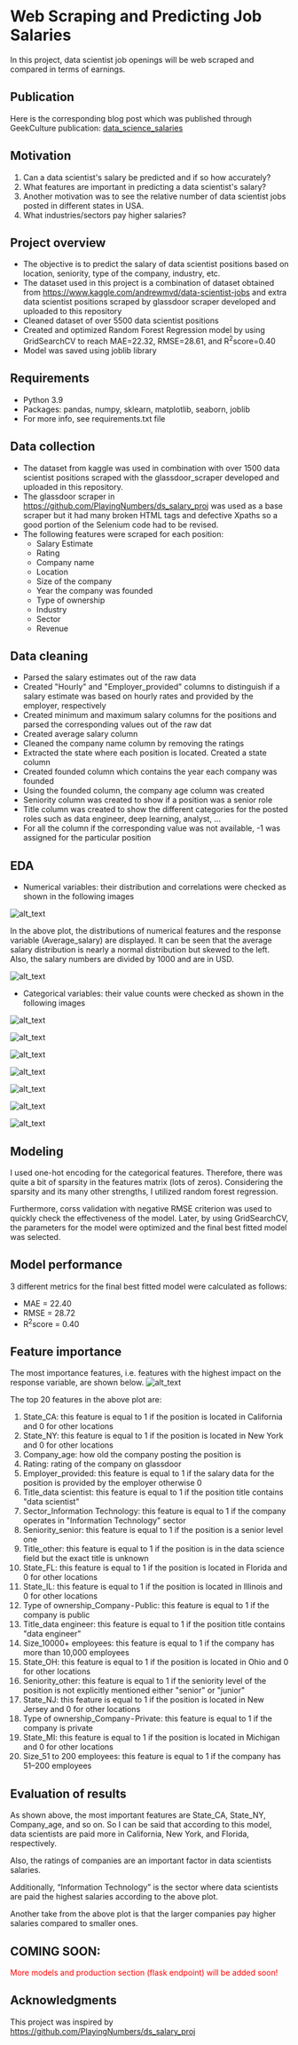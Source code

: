 # Web Scraping and Predicting Job Salaries
In this project, data scientist job openings will be web scraped and compared in terms of earnings.

## Publication
Here is the corresponding blog post which was published through GeekCulture publication: [data_science_salaries](https://amirostad.medium.com/use-data-science-to-predict-data-scientists-earnings-641849c7270)

## Motivation
1. Can a data scientist's salary be predicted and if so how accurately?
2. What features are important in predicting a data scientist's salary?
3. Another motivation was to see the relative number of data scientist jobs posted in different states in USA.
4. What industries/sectors pay higher salaries?

## Project overview
- The objective is to predict the salary of data scientist positions based on location, seniority, type of the company, industry, etc.
- The dataset used in this project is a combination of dataset obtained from https://www.kaggle.com/andrewmvd/data-scientist-jobs and extra data scientist positions scraped by  glassdoor scraper developed and uploaded to this repository
- Cleaned dataset of over 5500 data scientist positions
- Created and optimized Random Forest Regression model by using GridSearchCV to reach MAE=22.32, RMSE=28.61, and R<sup>2</sup>score=0.40
- Model was saved using joblib library

## Requirements
- Python 3.9
- Packages: pandas, numpy, sklearn, matplotlib, seaborn, joblib
- For more info, see requirements.txt file

## Data collection
- The dataset from kaggle was used in combination with over 1500 data scientist positions scraped with the glassdoor_scraper developed and uploaded in this repository. 
- The glassdoor scraper in https://github.com/PlayingNumbers/ds_salary_proj was used as a base scraper but it had many broken HTML tags and defective Xpaths so a good portion of the Selenium code had to be revised.
- The following features were scraped for each position:
    - Salary Estimate
    - Rating
    - Company name
    - Location
    - Size of the company
    - Year the company was founded
    - Type of ownership
    - Industry
    - Sector
    - Revenue

## Data cleaning
- Parsed the salary estimates out of the raw data
- Created "Hourly" and "Employer_provided" columns to distinguish if a salary estimate was based on hourly rates and provided by the employer, respectively
- Created minimum and maximum salary columns for the positions and parsed the corresponding values out of the raw dat
- Created average salary column
- Cleaned the company name column by removing the ratings
- Extracted the state where each position is located. Created a state column
- Created founded column which contains the year each company was founded
- Using the founded column, the company age column was created
- Seniority column was created to show if a position was a senior role
- Title column was created to show the different categories for the posted roles such as data engineer, deep learning, analyst, ...
- For all the column if the corresponding value was not available, -1 was assigned for the particular position

## EDA
- Numerical variables: their distribution and correlations were checked as shown in the following images

![alt_text](https://github.com/amirostad/Web_scraping_jobs/blob/master/plots/1_histograms.png "histograms")

In the above plot, the distributions of numerical features and the response variable (Average_salary) are displayed.
It can be seen that the average salary distribution is nearly a normal distribution but skewed to the left. Also, the salary numbers are divided by 1000 and are in USD.

![alt_text](https://github.com/amirostad/Web_scraping_jobs/blob/master/plots/2_correlation_heatmap.png "correlation heatmap")


- Categorical variables: their value counts were checked as shown in the following images

![alt_text](https://github.com/amirostad/Web_scraping_jobs/blob/master/plots/3_jobtitles.png "job titles")

![alt_text](https://github.com/amirostad/Web_scraping_jobs/blob/master/plots/4_jobseniority.png "job seniority")

![alt_text](https://github.com/amirostad/Web_scraping_jobs/blob/master/plots/5_industry.png "industry")

![alt_text](https://github.com/amirostad/Web_scraping_jobs/blob/master/plots/6_sector.png "sector")

![alt_text](https://github.com/amirostad/Web_scraping_jobs/blob/master/plots/7_ownership.png "ownership")

![alt_text](https://github.com/amirostad/Web_scraping_jobs/blob/master/plots/8_size.png "size")

![alt_text](https://github.com/amirostad/Web_scraping_jobs/blob/master/plots/9_state.png "state")


## Modeling
I used one-hot encoding for the categorical features. Therefore, there was quite a bit of sparsity in the features matrix (lots of zeros). Considering the sparsity and its many other strengths, I utilized random forest regression.

Furthermore, corss validation with negative RMSE criterion was used to quickly check the effectiveness of the model.
Later, by using GridSearchCV, the parameters for the model were optimized and the final best fitted model was selected.

## Model performance
3 different metrics for the final best fitted model were calculated as follows:
- MAE = 22.40
- RMSE = 28.72
- R<sup>2</sup>score = 0.40

## Feature importance
The most importance features, i.e. features with the highest impact on the response variable, are shown below.
![alt_text](https://github.com/amirostad/Web_scraping_jobs/blob/master/plots/10_feature_importance.png "feature importance")

The top 20 features in the above plot are:
1. State_CA: this feature is equal to 1 if the position is located in California and 0 for other locations
2. State_NY: this feature is equal to 1 if the position is located in New York and 0 for other locations
3. Company_age: how old the company posting the position is
4. Rating: rating of the company on glassdoor
5. Employer_provided: this feature is equal to 1 if the salary data for the position is provided by the employer otherwise 0
6. Title_data scientist: this feature is equal to 1 if the position title contains "data scientist"
7. Sector_Information Technology: this feature is equal to 1 if the company operates in "Information Technology" sector
8. Seniority_senior: this feature is equal to 1 if the position is a senior level one
9. Title_other: this feature is equal to 1 if the position is in the data science field but the exact title is unknown
10. State_FL: this feature is equal to 1 if the position is located in Florida and 0 for other locations
11. State_IL: this feature is equal to 1 if the position is located in Illinois and 0 for other locations
12. Type of ownership_Company - Public: this feature is equal to 1 if the company is public
13. Title_data engineer: this feature is equal to 1 if the position title contains "data engineer"
14. Size_10000+ employees: this feature is equal to 1 if the company has more than 10,000 employees
15. State_OH: this feature is equal to 1 if the position is located in Ohio and 0 for other locations
16. Seniority_other: this feature is equal to 1 if the seniority level of the position is not explicitly mentioned either "senior" or "junior"
17. State_NJ: this feature is equal to 1 if the position is located in New Jersey and 0 for other locations
18. Type of ownership_Company - Private: this feature is equal to 1 if the company is private
19. State_MI: this feature is equal to 1 if the position is located in Michigan and 0 for other locations
20. Size_51 to 200 employees: this feature is equal to 1 if the company has 51–200 employees

## Evaluation of results
As shown above, the most important features are State_CA, State_NY, Company_age, and so on. So I can be said that according to this model, data scientists are paid more in California, New York, and Florida, respectively.

Also, the ratings of companies are an important factor in data scientists salaries.

Additionally, “Information Technology” is the sector where data scientists are paid the highest salaries according to the above plot.

Another take from the above plot is that the larger companies pay higher salaries compared to smaller ones.

## COMING SOON:
<span style="color:red">More models and production section (flask endpoint) will be added soon!</span>

## Acknowledgments
This project was inspired by https://github.com/PlayingNumbers/ds_salary_proj
